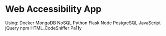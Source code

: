 # Web Accessibility App
Using: Docker MongoDB NoSQL Python Flask Node PostgreSQL JavaScript jQuery npm HTML_CodeSniffer Pa11y
